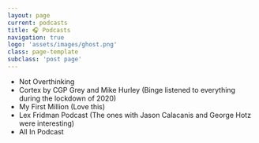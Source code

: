 ```yaml
---
layout: page
current: podcasts
title: 🎧 Podcasts
navigation: true
logo: 'assets/images/ghost.png'
class: page-template
subclass: 'post page'
---
```


- Not Overthinking 
- Cortex by CGP Grey and Mike Hurley (Binge listened to everything during the lockdown of 2020)
- My First Million (Love this)
- Lex Fridman Podcast (The ones with Jason Calacanis and George Hotz were interesting)
- All In Podcast 